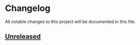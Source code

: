 # Changelog

All notable changes to this project will be documented in this file.

## [Unreleased](https://github.com/figuren-theater/ft-maintenance/compare/1.0.15...HEAD)


